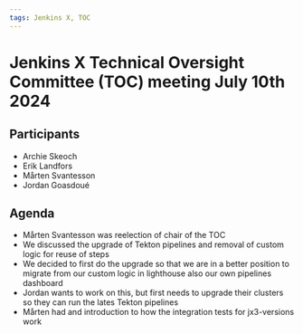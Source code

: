 ```yaml
---
tags: Jenkins X, TOC
---
```

# Jenkins X Technical Oversight Committee (TOC) meeting July 10th 2024

## Participants

- Archie Skeoch
- Erik Landfors
- Mårten Svantesson
- Jordan Goasdoué

## Agenda

- Mårten Svantesson was reelection of chair of the TOC
- We discussed the upgrade of Tekton pipelines and removal of custom logic for reuse of steps
 - We decided to first do the upgrade so that we are in a better position to migrate from our custom logic in lighthouse also our own pipelines dashboard
 - Jordan wants to work on this, but first needs to upgrade their clusters so they can run the lates Tekton pipelines
- Mårten had and introduction to how the integration tests for jx3-versions work

